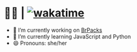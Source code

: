 # 🏳️‍🌈 | [![wakatime](https://wakatime.com/badge/user/60c305b3-64b2-4942-936e-99f38b7fe0be.svg)](https://wakatime.com/@60c305b3-64b2-4942-936e-99f38b7fe0be)

- 🔭 I’m currently working on [BrPacks](https://www.brpacks.com/)
- 🌱 I’m currently learning JavaScript and Python
- 😄 Pronouns: she/her
